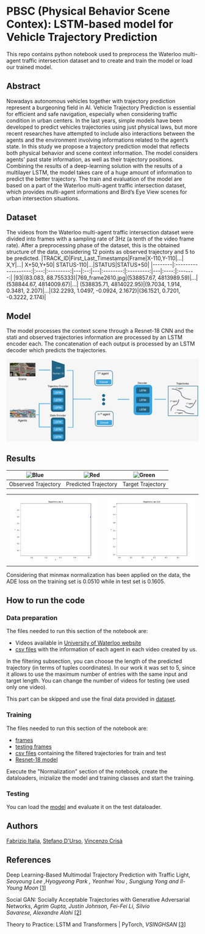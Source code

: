 # PBSC (Physical Behavior Scene Contex): LSTM-based model for Vehicle Trajectory Prediction
This repo contains python notebook used to preprocess the Waterloo multi-agent traffic intersection dataset and to create and train the model or load our trained model.

## Abstract
Nowadays autonomous vehicles together with trajectory prediction represent a burgeoning field in AI. Vehicle Trajectory Prediction is essential for efficient and safe navigation, especially when considering traffic condition in urban centers. 
In the last years, simple models have been developed to predict vehicles trajectories using just physical laws, but more recent researches have attempted to include also interactions between the agents and the environment involving informations related to the agent’s state.
In this study we propose a trajectory prediction model that reflects both physical behavior and scene context information. The model considers agents' past state information, as well as their trajectory positions. Combining the results of a deep-learning solution with the results of a multilayer LSTM, the model takes care of a huge amount of information to predict the better trajectory.
The train and evaluation of the model are based on a part of the Waterloo multi-agent traffic intersection dataset, which provides multi-agent informations and Bird’s Eye View scenes for urban intersection situations.
## Dataset
The videos from the Waterloo multi-agent traffic intersection dataset were divided into frames with a sampling rate of 3Hz (a tenth of the video frame rate). After a preprocessing phase of the dataset, this is the obtained structure of the data, considering 12 points as observed trajectory and 5 to be predicted.
|TRACK_ID|First_Last_Timestamps|Frame|X-110,Y-110|...| X,Y|...| X+50,Y+50| STATUS-110|...|STATUS|STATUS+50|
|--------|:-------------------:|:---:|:---------:|---|:--:|---|:--------:|:---------:|---|:----:|:-------:|
|93|(83.083, 88.755333)|769_frame2610.jpg|(538857.67, 4813989.59)|...| (538844.67, 4814009.67)|...| (538835.71, 4814022.95)|(9.7034, 1.914, 0.3481, 2.207)|...|(32.2293, 1.0497, -0.0924, 2.1672)|(36.1521, 0.7201, -0.3222, 2.174)|
## Model
The model processes the context scene through a Resnet-18 CNN and the stati and observed trajectories information are processed by an LSTM encoder each. The concatenation of each output is processed by an LSTM decoder which predicts the trajectories.
<div align='center'>
  <img src='images/model.jpeg' width='1000px'>
</div>

## Results

| ![Blue](https://img.shields.io/badge/Blue-blue) | ![Red](https://img.shields.io/badge/Red-red) | ![Green](https://img.shields.io/badge/Green-green) |
|---|---|---|
| Observed Trajectory | Predicted Trajectory | Target Trajectory |



<div align='center'>
  <table style="border-collapse: collapse; border: none;">
    <tr style="border: none;">
      <td style="border: none;"><img src="images/GIF/GIF9/trajectory9.gif" style="max-width: 100; height: auto;"></td>
      <td style="border: none;"><img src="images/GIF/GIF126/trajectory126.gif" style="max-width: 100; height: auto;"></td>
    </tr>
  </table>
</div>

Considering that minmax normalization has been applied on the data, the ADE loss on the training set is 0.0510 while in test set is 0.1605.

## How to run the code

### Data preparation
The files needed to run this section of the notebook are: 
* Videos available in [University of Waterloo website](https://uwaterloo.ca/waterloo-intelligent-systems-engineering-lab/datasets/waterloo-multi-agent-traffic-dataset-intersection)
* [csv files](./CSV_files) with the information of each agent in each video created by us.

In the filtering subsection, you can choose the length of the predicted trajectory (in terms of tuples coordinates). In our work it was set to 5, since it allows to use the maximum number of entries with the same input and target length.
You can change the number of videos for testing (we used only one video).

This part can be skipped and use the final data provided in [dataset](./dataset).
### Training
The files needed to run this section of the notebook are: 
* [frames](https://drive.google.com/drive/folders/1MS6roGw7t24WAnHc7s5H4joBZmns2XLT?usp=share_link)
* [testing frames](https://drive.google.com/drive/folders/15rJ2vdA_FixUR9XmhLteoH40KRzPFgLx?usp=share_link)
* [csv files](./dataset/) containing the filtered trajectories for train and test
* [Resnet-18 model](https://drive.google.com/drive/folders/1bXfQoo-zBRdioUYNiTgAJst3Rz4f-bQx?usp=share_link)

Execute the "Normalization" section of the notebook, create the dataloaders, inizialize the model and training classes and start the training.

### Testing
You can load the [model](https://drive.google.com/drive/folders/1bXfQoo-zBRdioUYNiTgAJst3Rz4f-bQx?usp=share_link) and evaluate it on the test dataloader.

## Authors
[Fabrizio Italia](https://github.com/fabrizio-18), [Stefano D'Urso](https://github.com/stefa350), [Vincenzo Crisà](https://github.com/crisa11)

## References
Deep Learning-Based Multimodal Trajectory Prediction with Traffic Light, *Seoyoung Lee ,Hyogyeong Park , Yeonhwi You , Sungjung Yong and Il-Young Moon* [\[1\]](https://www.mdpi.com/2076-3417/13/22/12339)

Social GAN: Socially Acceptable Trajectories with Generative Adversarial Networks, *Agrim Gupta, Justin Johnson, Fei-Fei Li, Silvio Savarese, Alexandre Alahi* [\[2\]](https://github.com/agrimgupta92/sgan/tree/master)

Theory to Practice: LSTM and Transformers | PyTorch, *VSINGHSAN* [\[3\]](https://www.kaggle.com/code/tronrover/theory-to-practice-lstm-and-transformers-pytorch)
